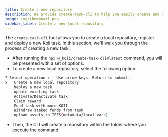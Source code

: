 ```yaml
---
title: Create a new repository
description: We provide create-task-cli to help you easily create and deploy your task.
image: img/thumbnail.png
sidebar_label: Create a new local repository
---
```



The `create-task-cli` tool allows you to create a local repository, register and deploy a new Koii task. In this section, we'll walk you through the process of creating a new task.


- After running the `npx @_koii/create-task-cli@latest` command, you will be presented with a set of options. 
- To create a new local repository, select the following option:

```bash
? Select operation › - Use arrow-keys. Return to submit.
❯   Create a new local repository
    Deploy a new task
    update existing task
    Activate/Deactivate task
    Claim reward
    Fund task with more KOII
    Withdraw staked funds from task
    upload assets to IPFS(metadata/local vars)
```

- Then, the CLI will create a repository within the folder where you execute the command.